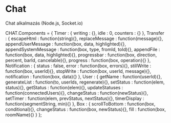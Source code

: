 # Chat
Chat alkalmazás (Node.js, Socket.io)

CHAT.Components = {
    Timer : {
        writing : {},
        idle : 0,
        counters : {}
    },
    Transfer : {
        escapeHtml : function(string){},
        replaceMessage : function(message){},
        appendUserMessage : function(box, data, highlighted){},
        appendSystemMessage : function(box, type, fromId, toId){},
        appendFile : function(box, data, highlighted){},
        progressbar : function(box, direction, percent, barId, cancelable){},
        progress : function(box, operation){}
    },
    Notification : {
        status : false,
        error : function(box, errors){},
        stillWrite : function(box, userId){},
        stopWrite : function(box, userId, message){},
        notification : function(box, data){}
    },
    User : {
        getName : function(userId){},
        generateList : function(to, userIds, regenerate){},
        setStatus : function(elem, status){},
        getStatus : function(elem){},
        updateStatuses : function(connectedUsers){},
        changeStatus : function(newStatus){},
        setTimer : function(elem, prevStatus, nextStatus){},
        timerDisplay : function(segmentString, min){}
    },
    Box : {
        scrollToBottom : function(box, conditional){},
        changeStatus : function(box, newStatus){},
        fill : function(box, roomName){}
    }
};
